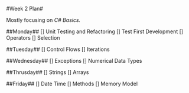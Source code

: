 #Week 2 Plan#

Mostly focusing on _C# Basics._

##Monday##
[] Unit Testing and Refactoring
[] Test First Development
[] Operators
[] Selection

##Tuesday##
[] Control Flows
[] Iterations

##Wednesday##
[] Exceptions
[] Numerical Data Types

##Thrusday##
[] Strings
[] Arrays

##Friday##
[] Date Time
[] Methods
[] Memory Model
